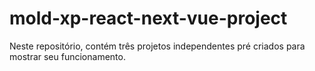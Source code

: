 # mold-xp-react-next-vue-project
 Neste repositório, contém três projetos independentes pré criados para mostrar seu funcionamento.
